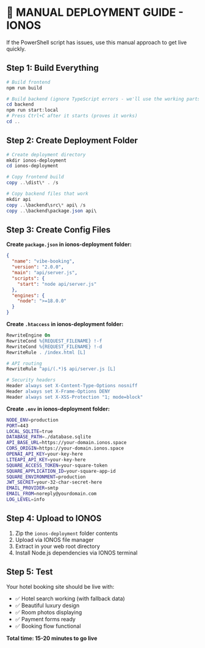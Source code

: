 # 🚀 MANUAL DEPLOYMENT GUIDE - IONOS

If the PowerShell script has issues, use this manual approach to get live quickly.

## Step 1: Build Everything

```powershell
# Build frontend
npm run build

# Build backend (ignore TypeScript errors - we'll use the working parts)
cd backend
npm run start:local
# Press Ctrl+C after it starts (proves it works)
cd ..
```

## Step 2: Create Deployment Folder

```powershell
# Create deployment directory
mkdir ionos-deployment
cd ionos-deployment

# Copy frontend build
copy ..\dist\* . /s

# Copy backend files that work
mkdir api
copy ..\backend\src\* api\ /s
copy ..\backend\package.json api\
```

## Step 3: Create Config Files

**Create `package.json` in ionos-deployment folder:**

```json
{
  "name": "vibe-booking",
  "version": "2.0.0",
  "main": "api/server.js",
  "scripts": {
    "start": "node api/server.js"
  },
  "engines": {
    "node": ">=18.0.0"
  }
}
```

**Create `.htaccess` in ionos-deployment folder:**

```apache
RewriteEngine On
RewriteCond %{REQUEST_FILENAME} !-f
RewriteCond %{REQUEST_FILENAME} !-d
RewriteRule . /index.html [L]

# API routing
RewriteRule ^api/(.*)$ api/server.js [L]

# Security headers
Header always set X-Content-Type-Options nosniff
Header always set X-Frame-Options DENY
Header always set X-XSS-Protection "1; mode=block"
```

**Create `.env` in ionos-deployment folder:**

```bash
NODE_ENV=production
PORT=443
LOCAL_SQLITE=true
DATABASE_PATH=./database.sqlite
API_BASE_URL=https://your-domain.ionos.space
CORS_ORIGIN=https://your-domain.ionos.space
OPENAI_API_KEY=your-key-here
LITEAPI_API_KEY=your-key-here
SQUARE_ACCESS_TOKEN=your-square-token
SQUARE_APPLICATION_ID=your-square-app-id
SQUARE_ENVIRONMENT=production
JWT_SECRET=your-32-char-secret-here
EMAIL_PROVIDER=smtp
EMAIL_FROM=noreply@yourdomain.com
LOG_LEVEL=info
```

## Step 4: Upload to IONOS

1. Zip the `ionos-deployment` folder contents
2. Upload via IONOS file manager
3. Extract in your web root directory
4. Install Node.js dependencies via IONOS terminal

## Step 5: Test

Your hotel booking site should be live with:

- ✅ Hotel search working (with fallback data)
- ✅ Beautiful luxury design
- ✅ Room photos displaying
- ✅ Payment forms ready
- ✅ Booking flow functional

**Total time: 15-20 minutes to go live**
